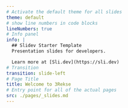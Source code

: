 ```yaml
---
# Activate the default theme for all slides
theme: default
# show line numbers in code blocks
lineNumbers: true
# Info panel
info: |
  ## Slidev Starter Template
  Presentation slides for developers.

  Learn more at [Sli.dev](https://sli.dev)
# Transition
transition: slide-left
# Page Title
title: Welcome to 3Rekse
# Entry point for all of the actual pages
src: ./pages/_slides.md
---
```

